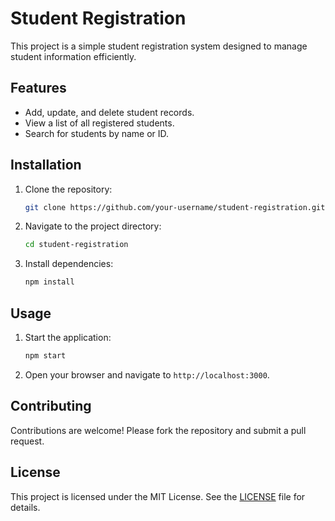 # Student Registration

This project is a simple student registration system designed to manage student information efficiently.

## Features

- Add, update, and delete student records.
- View a list of all registered students.
- Search for students by name or ID.

## Installation

1. Clone the repository:
    ```bash
    git clone https://github.com/your-username/student-registration.git
    ```
2. Navigate to the project directory:
    ```bash
    cd student-registration
    ```
3. Install dependencies:
    ```bash
    npm install
    ```

## Usage

1. Start the application:
    ```bash
    npm start
    ```
2. Open your browser and navigate to `http://localhost:3000`.

## Contributing

Contributions are welcome! Please fork the repository and submit a pull request.

## License

This project is licensed under the MIT License. See the [LICENSE](LICENSE) file for details.